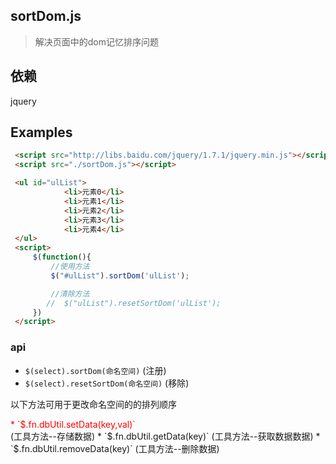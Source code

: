 ## sortDom.js 
>解决页面中的dom记忆排序问题

## 依赖
jquery

## Examples

```html
 <script src="http://libs.baidu.com/jquery/1.7.1/jquery.min.js"></script>
 <script src="./sortDom.js"></script>

 <ul id="ulList">
            <li>元素0</li>
            <li>元素1</li>
            <li>元素2</li>
            <li>元素3</li>
            <li>元素4</li>
 </ul>
 <script>
     $(function(){
         //使用方法
         $("#ulList").sortDom('ulList');

         //清除方法
        //  $("ulList").resetSortDom('ulList');
     })
 </script>
 ```
### api
* `$(select).sortDom(命名空间)` (注册)
* `$(select).resetSortDom(命名空间)` (移除)

以下方法可用于更改命名空间的的排列顺序
<div style="color:red">* `$.fn.dbUtil.setData(key,val)`</div> (工具方法--存储数据)
* `$.fn.dbUtil.getData(key)` (工具方法--获取数据数据)
* `$.fn.dbUtil.removeData(key)` (工具方法--删除数据) 




